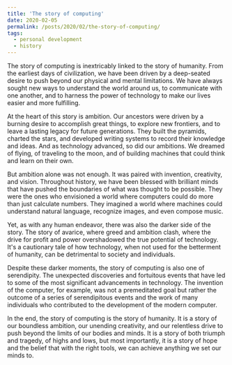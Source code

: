 ```yaml
---
title: 'The story of computing'
date: 2020-02-05
permalink: /posts/2020/02/the-story-of-computing/
tags:
  - personal development
  - history
---
```


The story of computing is inextricably linked to the story of humanity. From the earliest days of civilization, we have been driven by a deep-seated desire to push beyond our physical and mental limitations. We have always sought new ways to understand the world around us, to communicate with one another, and to harness the power of technology to make our lives easier and more fulfilling.

At the heart of this story is ambition. Our ancestors were driven by a burning desire to accomplish great things, to explore new frontiers, and to leave a lasting legacy for future generations. They built the pyramids, charted the stars, and developed writing systems to record their knowledge and ideas. And as technology advanced, so did our ambitions. We dreamed of flying, of traveling to the moon, and of building machines that could think and learn on their own.

But ambition alone was not enough. It was paired with invention, creativity, and vision. Throughout history, we have been blessed with brilliant minds that have pushed the boundaries of what was thought to be possible. They were the ones who envisioned a world where computers could do more than just calculate numbers. They imagined a world where machines could understand natural language, recognize images, and even compose music.

Yet, as with any human endeavor, there was also the darker side of the story. The story of avarice, where greed and ambition clash, where the drive for profit and power overshadowed the true potential of technology. It's a cautionary tale of how technology, when not used for the betterment of humanity, can be detrimental to society and individuals.

Despite these darker moments, the story of computing is also one of serendipity. The unexpected discoveries and fortuitous events that have led to some of the most significant advancements in technology. The invention of the computer, for example, was not a premeditated goal but rather the outcome of a series of serendipitous events and the work of many individuals who contributed to the development of the modern computer.

In the end, the story of computing is the story of humanity. It is a story of our boundless ambition, our unending creativity, and our relentless drive to push beyond the limits of our bodies and minds. It is a story of both triumph and tragedy, of highs and lows, but most importantly, it is a story of hope and the belief that with the right tools, we can achieve anything we set our minds to.

